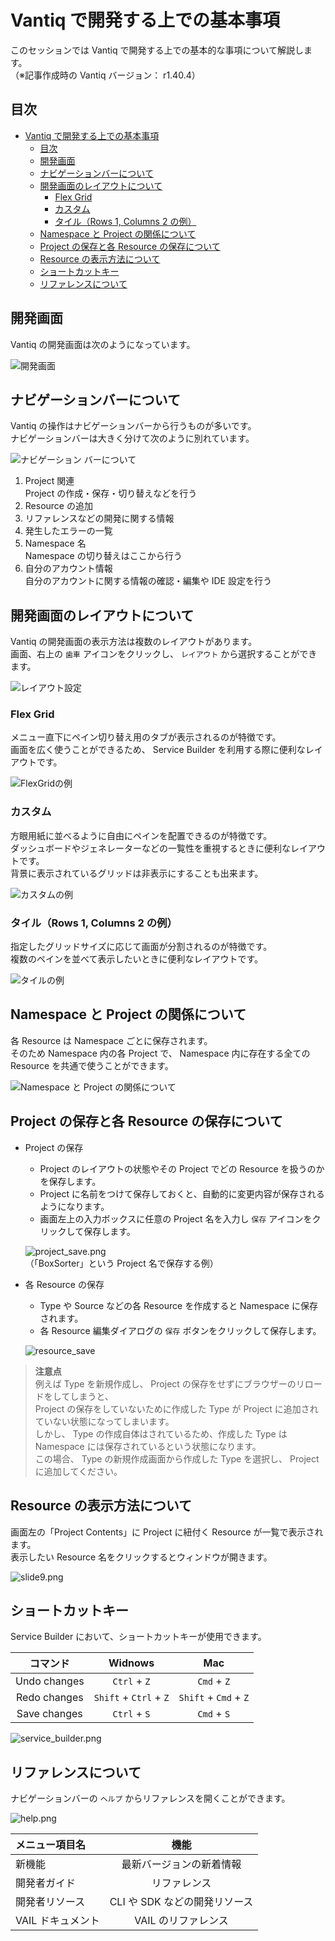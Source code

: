 # Vantiq で開発する上での基本事項

このセッションでは Vantiq で開発する上での基本的な事項について解説します。  
（※記事作成時の Vantiq バージョン： r1.40.4）  

## 目次

- [Vantiq で開発する上での基本事項](#vantiq-で開発する上での基本事項)
  - [目次](#目次)
  - [開発画面](#開発画面)
  - [ナビゲーションバーについて](#ナビゲーションバーについて)
  - [開発画面のレイアウトについて](#開発画面のレイアウトについて)
    - [Flex Grid](#flex-grid)
    - [カスタム](#カスタム)
    - [タイル（Rows 1, Columns 2 の例）](#タイルrows-1-columns-2-の例)
  - [Namespace と Project の関係について](#namespace-と-project-の関係について)
  - [Project の保存と各 Resource の保存について](#project-の保存と各-resource-の保存について)
  - [Resource の表示方法について](#resource-の表示方法について)
  - [ショートカットキー](#ショートカットキー)
  - [リファレンスについて](#リファレンスについて)

## 開発画面

Vantiq の開発画面は次のようになっています。  

![開発画面](./imgs/dev_screen.png)

## ナビゲーションバーについて

Vantiq の操作はナビゲーションバーから行うものが多いです。  
ナビゲーションバーは大きく分けて次のように別れています。  

![ナビゲーション バーについて](./imgs/navigation_bar.png)

1. Project 関連  
   Project の作成・保存・切り替えなどを行う
1. Resource の追加
1. リファレンスなどの開発に関する情報
1. 発生したエラーの一覧
1. Namespace 名  
   Namespace の切り替えはここから行う
1. 自分のアカウント情報  
   自分のアカウントに関する情報の確認・編集や IDE 設定を行う

## 開発画面のレイアウトについて

Vantiq の開発画面の表示方法は複数のレイアウトがあります。  
画面、右上の `歯車` アイコンをクリックし、 `レイアウト` から選択することができます。

![レイアウト設定](./imgs/setting_layout.png)

### Flex Grid

メニュー直下にペイン切り替え用のタブが表示されるのが特徴です。  
画面を広く使うことができるため、 Service Builder を利用する際に便利なレイアウトです。

![FlexGridの例](./imgs/layout_flexgrid.png)

### カスタム

方眼用紙に並べるように自由にペインを配置できるのが特徴です。  
ダッシュボードやジェネレーターなどの一覧性を重視するときに便利なレイアウトです。  
背景に表示されているグリッドは非表示にすることも出来ます。  

![カスタムの例](./imgs/layout_custom.png)

### タイル（Rows 1, Columns 2 の例）

指定したグリッドサイズに応じて画面が分割されるのが特徴です。  
複数のペインを並べて表示したいときに便利なレイアウトです。  

![タイルの例](./imgs/layout_tile.png)

## Namespace と Project の関係について

各 Resource は Namespace ごとに保存されます。  
そのため Namespace 内の各 Project で、 Namespace 内に存在する全ての Resource を共通で使うことができます。  

![Namespace と Project の関係について](./imgs/slide6.png)

## Project の保存と各 Resource の保存について

- Project の保存
  - Project のレイアウトの状態やその Project でどの Resource を扱うのかを保存します。
  - Project に名前をつけて保存しておくと、自動的に変更内容が保存されるようになります。
  - 画面左上の入力ボックスに任意の Project 名を入力し `保存` アイコンをクリックして保存します。  

  ![project_save.png](./imgs/project_save.png)  
  （「BoxSorter」という Project 名で保存する例）

- 各 Resource の保存
  - Type や Source などの各 Resource を作成すると Namespace に保存されます。
  - 各 Resource 編集ダイアログの `保存` ボタンをクリックして保存します。  

  ![resource_save](./imgs/resource_save.png)

> **注意点**  
> 例えば Type を新規作成し、 Project の保存をせずにブラウザーのリロードをしてしまうと、  
> Project の保存をしていないために作成した Type が Project に追加されていない状態になってしまいます。  
> しかし、 Type の作成自体はされているため、作成した Type は Namespace には保存されているという状態になります。  
> この場合、 Type の新規作成画面から作成した Type を選択し、 Project に追加してください。

## Resource の表示方法について

画面左の「Project Contents」に Project に紐付く Resource が一覧で表示されます。  
表示したい Resource 名をクリックするとウィンドウが開きます。

![slide9.png](./imgs/slide9.png)

## ショートカットキー

Service Builder において、ショートカットキーが使用できます。

|コマンド|Widnows|Mac|
|:---:|:---:|:---:|
|Undo changes|`Ctrl` + `Z`|`Cmd` + `Z`|
|Redo changes|`Shift` + `Ctrl` + `Z`|`Shift` + `Cmd` + `Z`|
|Save changes|`Ctrl` + `S`|`Cmd` + `S`|

![service_builder.png](./imgs/service_builder.png)

## リファレンスについて

ナビゲーションバーの `ヘルプ` からリファレンスを開くことができます。

![help.png](./imgs/help.png)

|メニュー項目名|機能|
|:------|:---:|
|新機能|最新バージョンの新着情報|
|開発者ガイド|リファレンス|
|開発者リソース|CLI や SDK などの開発リソース|
|VAIL ドキュメント|VAIL のリファレンス|
